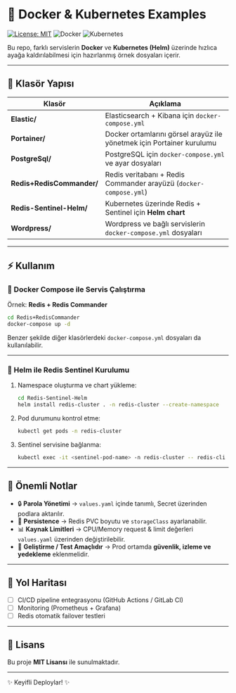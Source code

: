 ﻿# 🚀 Docker & Kubernetes Examples

[![License: MIT](https://img.shields.io/badge/License-MIT-green.svg)](LICENSE)
![Docker](https://img.shields.io/badge/Docker-Examples-blue?logo=docker)
![Kubernetes](https://img.shields.io/badge/Kubernetes-Helm-orange?logo=kubernetes)

Bu repo, farklı servislerin **Docker** ve **Kubernetes (Helm)** üzerinde hızlıca ayağa kaldırılabilmesi için hazırlanmış örnek dosyaları içerir.  

---

## 📂 Klasör Yapısı

| Klasör | Açıklama |
|--------|----------|
| **Elastic/** | Elasticsearch + Kibana için `docker-compose.yml` |
| **Portainer/** | Docker ortamlarını görsel arayüz ile yönetmek için Portainer kurulumu |
| **PostgreSql/** | PostgreSQL için `docker-compose.yml` ve ayar dosyaları |
| **Redis+RedisCommander/** | Redis veritabanı + Redis Commander arayüzü (`docker-compose.yml`) |
| **Redis-Sentinel-Helm/** | Kubernetes üzerinde Redis + Sentinel için **Helm chart** |
| **Wordpress/** | Wordpress ve bağlı servislerin `docker-compose.yml` dosyaları |

---

## ⚡ Kullanım

### 🔹 Docker Compose ile Servis Çalıştırma

Örnek: **Redis + Redis Commander**

```bash
cd Redis+RedisCommander
docker-compose up -d
```

Benzer şekilde diğer klasörlerdeki `docker-compose.yml` dosyaları da kullanılabilir.

---

### 🔹 Helm ile Redis Sentinel Kurulumu

1. Namespace oluşturma ve chart yükleme:
   ```bash
   cd Redis-Sentinel-Helm
   helm install redis-cluster . -n redis-cluster --create-namespace
   ```

2. Pod durumunu kontrol etme:
   ```bash
   kubectl get pods -n redis-cluster
   ```

3. Sentinel servisine bağlanma:
   ```bash
   kubectl exec -it <sentinel-pod-name> -n redis-cluster -- redis-cli -p 26379
   ```

---

## 🔑 Önemli Notlar

- 🔒 **Parola Yönetimi** → `values.yaml` içinde tanımlı, Secret üzerinden podlara aktarılır.  
- 💾 **Persistence** → Redis PVC boyutu ve `storageClass` ayarlanabilir.  
- 📊 **Kaynak Limitleri** → CPU/Memory request & limit değerleri `values.yaml` üzerinden değiştirilebilir.  
- 🧪 **Geliştirme / Test Amaçlıdır** → Prod ortamda **güvenlik, izleme ve yedekleme** eklenmelidir.  

---

## 📌 Yol Haritası

- [ ] CI/CD pipeline entegrasyonu (GitHub Actions / GitLab CI)  
- [ ] Monitoring (Prometheus + Grafana)  
- [ ] Redis otomatik failover testleri  

---

## 📜 Lisans

Bu proje **MIT Lisansı** ile sunulmaktadır.  

---
✨ Keyifli Deploylar! ✨
